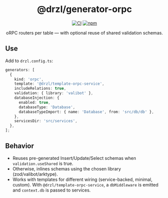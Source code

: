 <div align="center">

# @drzl/generator-orpc

<div align="center">

[![CI](https://github.com/use-drzl/drzl/actions/workflows/ci.yml/badge.svg)](https://github.com/use-drzl/drzl/actions/workflows/ci.yml)
[![npm](https://img.shields.io/npm/v/%40drzl%2Fgenerator-orpc)](https://www.npmjs.com/package/@drzl/generator-orpc)

</div>

oRPC routers per table — with optional reuse of shared validation schemas.

</div>

## Use

Add to `drzl.config.ts`:

```ts
generators: [
  {
    kind: 'orpc',
    template: '@drzl/template-orpc-service',
    includeRelations: true,
    validation: { library: 'valibot' },
    databaseInjection: {
      enabled: true,
      databaseType: 'Database',
      databaseTypeImport: { name: 'Database', from: 'src/db/db' },
    },
    servicesDir: 'src/services',
  },
];
```

## Behavior

- Reuses pre-generated Insert/Update/Select schemas when `validation.useShared` is true.
- Otherwise, inlines schemas using the chosen library (zod/valibot/arktype).
- Works with templates for different wiring (service-backed, minimal, custom). With `@drzl/template-orpc-service`, a `dbMiddleware` is emitted and `context.db` is passed to services.
